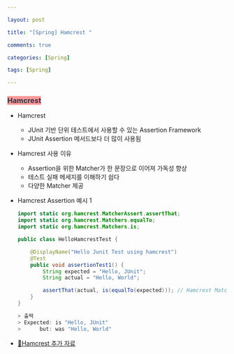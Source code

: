 ```yaml
---

layout: post

title: "[Spring] Hamcrest "

comments: true

categories: [Spring]

tags: [Spring]

---
```


### <span style='color: #2D3748; background-color: #FF9898'>Hamcrest</span>

- Hamcrest

  - JUnit 기반 단위 테스트에서 사용할 수 있는 Assertion Framework
  - JUnit Assertion 메서드보다 더 많이 사용됨

- Hamcrest 사용 이유

  - Assertion을 위한 Matcher가 한 문장으로 이어져 가독성 향상
  - 테스트 실패 메세지를 이해하기 쉽다
  - 다양한 Matcher 제공
  
- Hamcrest Assertion 예시 1

  ```java
  import static org.hamcrest.MatcherAssert.assertThat;
  import static org.hamcrest.Matchers.equalTo;
  import static org.hamcrest.Matchers.is;
  
  public class HelloHamcrestTest {
  
      @DisplayName("Hello Junit Test using hamcrest")
      @Test
      public void assertionTest1() {
          String expected = "Hello, JUnit";
          String actual = "Hello, World";
  
          assertThat(actual, is(equalTo(expected))); // Hamcrest Matcher 이용
      }
  }
  
  > 출력
  > Expected: is "Hello, JUnit"
  >      but: was "Hello, World"
  ```
  
- [🔗Hamcrest 추가 자료](http://hamcrest.org/JavaHamcrest/tutorial)
